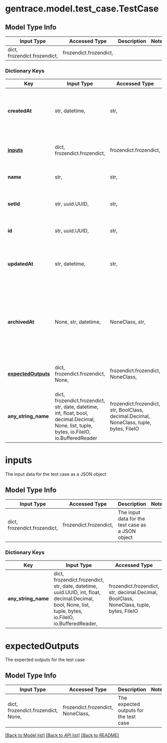 # gentrace.model.test_case.TestCase

## Model Type Info
Input Type | Accessed Type | Description | Notes
------------ | ------------- | ------------- | -------------
dict, frozendict.frozendict,  | frozendict.frozendict,  |  | 

### Dictionary Keys
Key | Input Type | Accessed Type | Description | Notes
------------ | ------------- | ------------- | ------------- | -------------
**createdAt** | str, datetime,  | str,  | The date and time when the test case was created | value must conform to RFC-3339 date-time
**[inputs](#inputs)** | dict, frozendict.frozendict,  | frozendict.frozendict,  | The input data for the test case as a JSON object | 
**name** | str,  | str,  | The name of the test case | 
**setId** | str, uuid.UUID,  | str,  | The ID of the test set that the test case belongs to | value must be a uuid
**id** | str, uuid.UUID,  | str,  | The ID of the test case | value must be a uuid
**updatedAt** | str, datetime,  | str,  | The date and time when the test case was last updated | value must conform to RFC-3339 date-time
**archivedAt** | None, str, datetime,  | NoneClass, str,  | The date and time when the test case was archived, can be null if the test case has not been archived | [optional] value must conform to RFC-3339 date-time
**[expectedOutputs](#expectedOutputs)** | dict, frozendict.frozendict, None,  | frozendict.frozendict, NoneClass,  | The expected outputs for the test case | [optional] 
**any_string_name** | dict, frozendict.frozendict, str, date, datetime, int, float, bool, decimal.Decimal, None, list, tuple, bytes, io.FileIO, io.BufferedReader | frozendict.frozendict, str, BoolClass, decimal.Decimal, NoneClass, tuple, bytes, FileIO | any string name can be used but the value must be the correct type | [optional]

# inputs

The input data for the test case as a JSON object

## Model Type Info
Input Type | Accessed Type | Description | Notes
------------ | ------------- | ------------- | -------------
dict, frozendict.frozendict,  | frozendict.frozendict,  | The input data for the test case as a JSON object | 

### Dictionary Keys
Key | Input Type | Accessed Type | Description | Notes
------------ | ------------- | ------------- | ------------- | -------------
**any_string_name** | dict, frozendict.frozendict, str, date, datetime, uuid.UUID, int, float, decimal.Decimal, bool, None, list, tuple, bytes, io.FileIO, io.BufferedReader,  | frozendict.frozendict, str, decimal.Decimal, BoolClass, NoneClass, tuple, bytes, FileIO | any string name can be used but the value must be the correct type | [optional]

# expectedOutputs

The expected outputs for the test case

## Model Type Info
Input Type | Accessed Type | Description | Notes
------------ | ------------- | ------------- | -------------
dict, frozendict.frozendict, None,  | frozendict.frozendict, NoneClass,  | The expected outputs for the test case | 

[[Back to Model list]](../../README.md#documentation-for-models) [[Back to API list]](../../README.md#documentation-for-api-endpoints) [[Back to README]](../../README.md)

